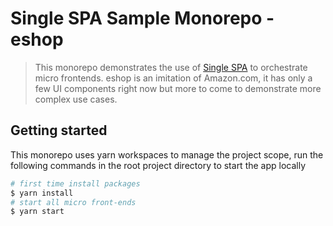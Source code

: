 # Single SPA Sample Monorepo - eshop
> This monorepo demonstrates the use of [Single SPA](https://single-spa.js.org/) to orchestrate micro frontends. eshop is an imitation of Amazon.com, it has only a few UI components right now but more to come to demonstrate more complex use cases. 

## Getting started
This monorepo uses yarn workspaces to manage the project scope, run the following commands in the root project directory to start the app locally

```sh
# first time install packages
$ yarn install
# start all micro front-ends
$ yarn start
